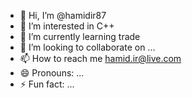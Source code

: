- 👋 Hi, I’m @hamidir87
- 👀 I’m interested in C++
- 🌱 I’m currently learning trade
- 💞️ I’m looking to collaborate on ...
- 📫 How to reach me hamid.ir@live.com
- 😄 Pronouns: ...
- ⚡ Fun fact: ...

<!---
hamidir87/hamidir87 is a ✨ special ✨ repository because its `README.md` (this file) appears on your GitHub profile.
You can click the Preview link to take a look at your changes.
--->
